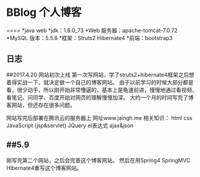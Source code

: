 # BBlog 个人博客
====
*java web 
*jdk：1.8.0_73
*Web 服务器：apache-tomcat-7.0.72
*MySQL 版本：5.5.8
*框架：Struts2 Hibernate4
*前端：bootstrap3


日志
----
##2017.4.20 网站初次上线
第一次写网站，学了struts2+hibernate4框架之后想着得实战一下，就决定做一个自己的博客网站。
由于以前学习的时候大部分都是看，很少动手，所以刚开始非常懵逼的，基本上是龟速前进，慢慢地通过看视频、看笔记、问同学、百度开始对网页的理解慢慢加深。
大约一个月的时间写完了博客网站，但还存在很多问题。

网站写完后部署在腾讯云的服务器上
网址www.jaingh.me
相关知识：
html css JavaScript (jsp&servlet)
JQuery el表达式 ajax&json 


##5.9
---
刚写完第二个网站，之后会完善这个博客网站。
然后在用Spring4 SpringMVC Hibernate4重写这个博客网站。

